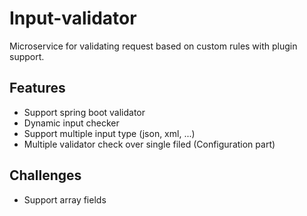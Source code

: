 # Input-validator
Microservice for validating request based on custom rules with plugin support.

## Features
- Support spring boot validator
- Dynamic input checker
- Support multiple input type (json, xml, ...)
- Multiple validator check over single filed (Configuration part)

## Challenges
- Support array fields
